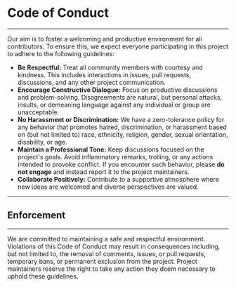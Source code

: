 # Code of Conduct

---

Our aim is to foster a welcoming and productive environment for all contributors. To ensure this, we expect everyone participating in this project to adhere to the following guidelines:

* **Be Respectful:** Treat all community members with courtesy and kindness. This includes interactions in issues, pull requests, discussions, and any other project communication.
* **Encourage Constructive Dialogue:** Focus on productive discussions and problem-solving. Disagreements are natural, but personal attacks, insults, or demeaning language against any individual or group are unacceptable.
* **No Harassment or Discrimination:** We have a zero-tolerance policy for any behavior that promotes hatred, discrimination, or harassment based on (but not limited to) race, ethnicity, religion, gender, sexual orientation, disability, or age.
* **Maintain a Professional Tone:** Keep discussions focused on the project's goals. Avoid inflammatory remarks, trolling, or any actions intended to provoke conflict. If you encounter such behavior, please **do not engage** and instead report it to the project maintainers.
* **Collaborate Positively:** Contribute to a supportive atmosphere where new ideas are welcomed and diverse perspectives are valued.

---

## Enforcement

---

We are committed to maintaining a safe and respectful environment. Violations of this Code of Conduct may result in consequences including, but not limited to, the removal of comments, issues, or pull requests, temporary bans, or permanent exclusion from the project. Project maintainers reserve the right to take any action they deem necessary to uphold these guidelines.